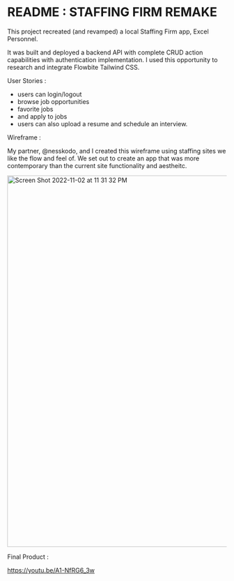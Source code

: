 # README : STAFFING FIRM REMAKE

This project recreated (and revamped) a local Staffing Firm app, Excel Personnel. 

It was built and deployed a backend API with complete CRUD action capabilities with authentication implementation. 
I used this opportunity to research and integrate Flowbite Tailwind CSS. 

User Stories :

- users can login/logout
- browse job opportunities
- favorite jobs
- and apply to jobs
- users can also upload a resume and schedule an interview. 

Wireframe :

My partner, @nesskodo, and I created this wireframe using staffing sites we like the flow and feel of. We set out to create an app that was more contemporary than the current site functionality and aestheitc. 

<img width="852" alt="Screen Shot 2022-11-02 at 11 31 32 PM" src="https://user-images.githubusercontent.com/109185681/199653552-c04d3b1f-d587-45db-9a56-872d4a86746c.png">

Final Product : 

https://youtu.be/A1-NfRG6_3w



